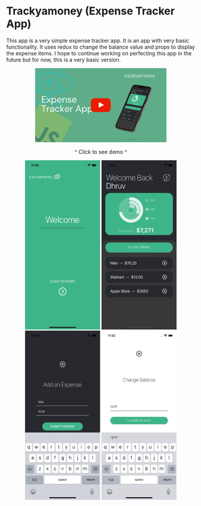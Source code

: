# Trackyamoney (Expense Tracker App)

This app is a very simple expense tracker app. It is an app with very basic functionality. It uses redux to change the balance value and props to display the expense items. I hope to continue working on perfecting this app in the future but for now, this is a very basic version.

<div align="center">
  <a href="https://youtu.be/19zCLF6Tl5g"><img src="trackyamoney_thumbnail.png" width="350" title="Trackyamoney"></a>
  <p>^ Click to see demo ^</p>
  <img src="Welcome.png" height="450" width="200">
  <img src="Dash.png" height="450" width="200">
  <img src="AddBalance.png" height="450" width="200">
  <img src="ChangeBalance.png" height="450" width="200">
</div>
